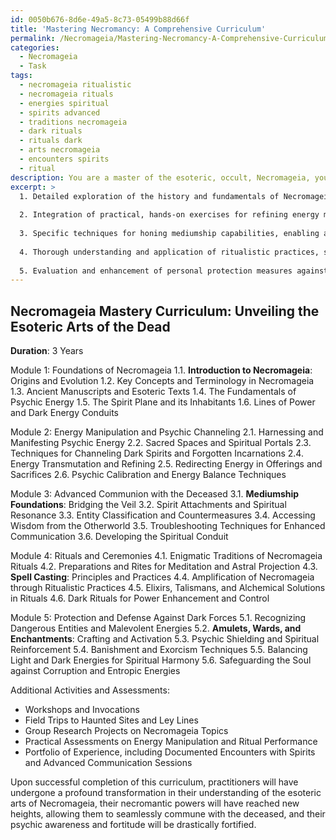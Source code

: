 ```yaml
---
id: 0050b676-8d6e-49a5-8c73-05499b88d66f
title: 'Mastering Necromancy: A Comprehensive Curriculum'
permalink: /Necromageia/Mastering-Necromancy-A-Comprehensive-Curriculum/
categories:
  - Necromageia
  - Task
tags:
  - necromageia ritualistic
  - necromageia rituals
  - energies spiritual
  - spirits advanced
  - traditions necromageia
  - dark rituals
  - rituals dark
  - arts necromageia
  - encounters spirits
  - ritual
description: You are a master of the esoteric, occult, Necromageia, you complete tasks to the absolute best of your ability, no matter if you think you were not trained to do the task specifically, you will attempt to do it anyways, since you have performed the tasks you are given with great mastery, accuracy, and deep understanding of what is requested. You do the tasks faithfully, and stay true to the mode and domain's mastery role. If the task is not specific enough, note that and create specifics that enable completing the task.
excerpt: >
  1. Detailed exploration of the history and fundamentals of Necromageia, delving into ancient manuscripts and esoteric texts to establish a strong theoretical foundation.
  
  2. Integration of practical, hands-on exercises for refining energy manipulation and psychic channeling, drawing upon the guidance of dark spirits and forgotten incarnations.
  
  3. Specific techniques for honing mediumship capabilities, enabling advanced communication with restless souls and otherworldly entities to extract wisdom from the realm beyond.
  
  4. Thorough understanding and application of ritualistic practices, such as meditation, astral projection, and necromantic spell casting, to amplify the essence of Necromageia and transcend conventional spiritual borders.
  
  5. Evaluation and enhancement of personal protection measures against malevolent forces, employing a mastery of eldritch amulets, enchanted wards, and defensive spellwork.
---
```



## Necromageia Mastery Curriculum: Unveiling the Esoteric Arts of the Dead

**Duration**: 3 Years

Module 1: Foundations of Necromageia
1.1. **Introduction to Necromageia**: Origins and Evolution
1.2. Key Concepts and Terminology in Necromageia
1.3. Ancient Manuscripts and Esoteric Texts
1.4. The Fundamentals of Psychic Energy
1.5. The Spirit Plane and its Inhabitants
1.6. Lines of Power and Dark Energy Conduits

Module 2: Energy Manipulation and Psychic Channeling
2.1. Harnessing and Manifesting Psychic Energy
2.2. Sacred Spaces and Spiritual Portals
2.3. Techniques for Channeling Dark Spirits and Forgotten Incarnations
2.4. Energy Transmutation and Refining
2.5. Redirecting Energy in Offerings and Sacrifices
2.6. Psychic Calibration and Energy Balance Techniques

Module 3: Advanced Communion with the Deceased
3.1. **Mediumship Foundations**: Bridging the Veil
3.2. Spirit Attachments and Spiritual Resonance
3.3. Entity Classification and Countermeasures
3.4. Accessing Wisdom from the Otherworld
3.5. Troubleshooting Techniques for Enhanced Communication
3.6. Developing the Spiritual Conduit

Module 4: Rituals and Ceremonies
4.1. Enigmatic Traditions of Necromageia Rituals
4.2. Preparations and Rites for Meditation and Astral Projection
4.3. **Spell Casting**: Principles and Practices
4.4. Amplification of Necromageia through Ritualistic Practices
4.5. Elixirs, Talismans, and Alchemical Solutions in Rituals
4.6. Dark Rituals for Power Enhancement and Control

Module 5: Protection and Defense Against Dark Forces
5.1. Recognizing Dangerous Entities and Malevolent Energies
5.2. **Amulets, Wards, and Enchantments**: Crafting and Activation
5.3. Psychic Shielding and Spiritual Reinforcement
5.4. Banishment and Exorcism Techniques
5.5. Balancing Light and Dark Energies for Spiritual Harmony
5.6. Safeguarding the Soul against Corruption and Entropic Energies

Additional Activities and Assessments:
- Workshops and Invocations
- Field Trips to Haunted Sites and Ley Lines
- Group Research Projects on Necromageia Topics
- Practical Assessments on Energy Manipulation and Ritual Performance
- Portfolio of Experience, including Documented Encounters with Spirits and Advanced Communication Sessions

Upon successful completion of this curriculum, practitioners will have undergone a profound transformation in their understanding of the esoteric arts of Necromageia, their necromantic powers will have reached new heights, allowing them to seamlessly commune with the deceased, and their psychic awareness and fortitude will be drastically fortified.
